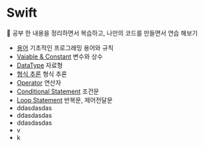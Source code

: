 # Swift

📖 공부 한 내용을 정리하면서 복습하고, 나만의 코드를 만들면서 연습 해보기
* [용어](https://github.com/kimdoin/Din-Swift/blob/main/1.%20Programming%20Terminology.md) 기초적인 프로그래밍 용어와 규칙
* [Vaiable & Constant](https://github.com/kimdoin/Din-Swift/blob/main/2.%20Variable%20%26%20Constant.md) 변수와 상수
* [DataType](https://github.com/kimdoin/Din-Swift/blob/main/3.%20Data%20Type.md) 자료형
* [형식 추론](https://github.com/kimdoin/Din-Swift/blob/main/4.%20Type%20Inference%20%26%20Annotation%20%26%20Conversion.md) 형식 추론
* [Operator](https://github.com/kimdoin/Din-Swift/blob/main/5.%20Operator.md) 연산자
* [Conditional Statement](https://github.com/kimdoin/Din-Swift/blob/main/6.%20Conditional%20Statement.md) 조건문 
* [Loop Statement](https://github.com/kimdoin/Din-Swift/blob/main/7.%20Loop%20Statement.md) 반복문, 제어전달문
*  ddasdasdas
*  ddasdasdas
*  ddasdasdas
* v
* k
